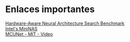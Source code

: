 # Enlaces importantes
[Hardware-Aware Neural Architecture Search Benchmark](https://github.com/IlyaTrofimov/MF_NAS_KD) <br>
[Intel's MiniNAS](https://colab.research.google.com/github/sigopt/sigopt-examples/blob/master/vision-nas-search-keras-cifar-ray/mininas.ipynb) <br>
[MCUNet - MIT - Video](https://www.youtube.com/watch?v=YBER-SNlkqs)
